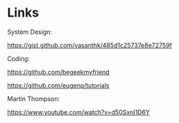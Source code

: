 # Links

System Design:

https://gist.github.com/vasanthk/485d1c25737e8e72759f

Coding:

https://github.com/begeekmyfriend

https://github.com/eugenp/tutorials

Martin Thompson:

https://www.youtube.com/watch?v=d50SxnI1D6Y
